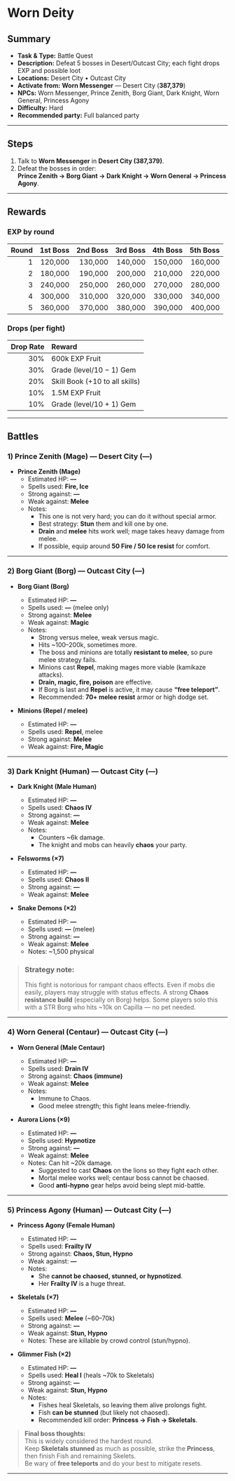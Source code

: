 # Worn Deity

## Summary
- **Task & Type:** Battle Quest
- **Description:** Defeat 5 bosses in Desert/Outcast City; each fight drops EXP and possible loot
- **Locations:** Desert City • Outcast City
- **Activate from:** **Worn Messenger** — Desert City (**387,379**)
- **NPCs:** Worn Messenger, Prince Zenith, Borg Giant, Dark Knight, Worn General, Princess Agony
- **Difficulty:** Hard
- **Recommended party:** Full balanced party

---

## Steps
1. Talk to **Worn Messenger** in **Desert City (387,379)**.  
2. Defeat the bosses in order:  
   **Prince Zenith → Borg Giant → Dark Knight → Worn General → Princess Agony**.  

---

## Rewards
### EXP by round
| Round | 1st Boss | 2nd Boss | 3rd Boss | 4th Boss | 5th Boss |
| ----: | -------: | -------: | -------: | -------: | -------: |
| 1     | 120,000  | 130,000  | 140,000  | 150,000  | 160,000  |
| 2     | 180,000  | 190,000  | 200,000  | 210,000  | 220,000  |
| 3     | 240,000  | 250,000  | 260,000  | 270,000  | 280,000  |
| 4     | 300,000  | 310,000  | 320,000  | 330,000  | 340,000  |
| 5     | 360,000  | 370,000  | 380,000  | 390,000  | 400,000  |

### Drops (per fight)
| Drop Rate | Reward |
| -------: | :----- |
| 30% | 600k EXP Fruit |
| 30% | Grade (level/10 − 1) Gem |
| 20% | Skill Book (+10 to all skills) |
| 10% | 1.5M EXP Fruit |
| 10% | Grade (level/10 + 1) Gem |

---

## Battles

### 1) Prince Zenith (Mage) — Desert City (**—**)

- **Prince Zenith (Mage)**
    - Estimated HP: **—**
    - Spells used: **Fire, Ice**
    - Strong against: **—**
    - Weak against: **Melee**
    - Notes:
        - This one is not very hard; you can do it without special armor.
        - Best strategy: **Stun** them and kill one by one.
        - **Drain** and **melee** hits work well; mage takes heavy damage from melee.
        - If possible, equip around **50 Fire / 50 Ice resist** for comfort.

---

### 2) Borg Giant (Borg) — Outcast City (**—**)

- **Borg Giant (Borg)**
    - Estimated HP: **—**
    - Spells used: **—** (melee only)
    - Strong against: **Melee**
    - Weak against: **Magic**
    - Notes:
        - Strong versus melee, weak versus magic.
        - Hits ~100–200k, sometimes more.
        - The boss and minions are totally **resistant to melee**, so pure melee strategy fails.
        - Minions cast **Repel**, making mages more viable (kamikaze attacks).
        - **Drain, magic, fire, poison** are effective.
        - If Borg is last and **Repel** is active, it may cause **“free teleport”**.
        - Recommended: **70+ melee resist** armor or high dodge set.

- **Minions (Repel / melee)**
    - Estimated HP: **—**
    - Spells used: **Repel**, melee
    - Strong against: **Melee**
    - Weak against: **Fire, Magic**

---

### 3) Dark Knight (Human) — Outcast City (**—**)

- **Dark Knight (Male Human)**
    - Estimated HP: **—**
    - Spells used: **Chaos IV**
    - Strong against: **—**
    - Weak against: **Melee**
    - Notes:
        - Counters ~6k damage.
        - The knight and mobs can heavily **chaos** your party.

- **Felsworms (×7)**
    - Estimated HP: **—**
    - Spells used: **Chaos II**
    - Strong against: **—**
    - Weak against: **Melee**

- **Snake Demons (×2)**
    - Estimated HP: **—**
    - Spells used: **—** (melee)
    - Strong against: **—**
    - Weak against: **Melee**
    - Notes: ~1,500 physical

> ### Strategy note:
> This fight is notorious for rampant chaos effects. Even if mobs die easily, players may struggle with status effects. A strong **Chaos resistance build** (especially on Borg) helps. Some players solo this with a STR Borg who hits ~10k on Capilla — no pet needed.

---

### 4) Worn General (Centaur) — Outcast City (**—**)

- **Worn General (Male Centaur)**
    - Estimated HP: **—**
    - Spells used: **Drain IV**
    - Strong against: **Chaos (immune)**
    - Weak against: **Melee**
    - Notes:
        - Immune to Chaos.
        - Good melee strength; this fight leans melee-friendly.

- **Aurora Lions (×9)**
    - Estimated HP: **—**
    - Spells used: **Hypnotize**
    - Strong against: **—**
    - Weak against: **Melee**
    - Notes: Can hit ~20k damage.
        - Suggested to cast **Chaos** on the lions so they fight each other.
        - Mortal melee works well; centaur boss cannot be chaosed.
        - Good **anti-hypno** gear helps avoid being slept mid-battle.

---

### 5) Princess Agony (Human) — Outcast City (**—**)

- **Princess Agony (Female Human)**
    - Estimated HP: **—**
    - Spells used: **Frailty IV**
    - Strong against: **Chaos, Stun, Hypno**
    - Weak against: **—**
    - Notes:
        - She **cannot be chaosed, stunned, or hypnotized**.
        - Her **Frailty IV** is a huge threat.

- **Skeletals (×7)**
    - Estimated HP: **—**
    - Spells used: **Melee** (~60–70k)
    - Strong against: **—**
    - Weak against: **Stun, Hypno**
    - Notes: These are killable by crowd control (stun/hypno).

- **Glimmer Fish (×2)**
    - Estimated HP: **—**
    - Spells used: **Heal I** (heals ~70k to Skeletals)
    - Strong against: **—**
    - Weak against: **Stun, Hypno**
    - Notes:
        - Fishes heal Skeletals, so leaving them alive prolongs fight.
        - Fish **can be stunned** (but likely not chaosed).
        - Recommended kill order: **Princess → Fish → Skeletals**.

> **Final boss thoughts:**  
> This is widely considered the hardest round.  
> Keep **Skeletals stunned** as much as possible, strike the **Princess**, then finish Fish and remaining Skelets.  
> Be wary of **free teleports** and do your best to mitigate resets.

---



